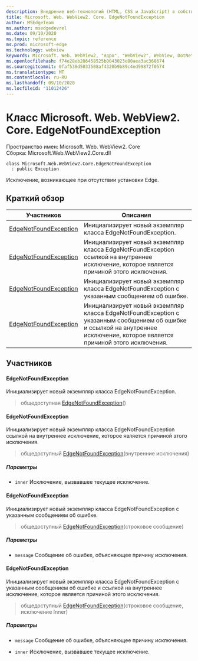 ```yaml
---
description: Внедрение веб-технологий (HTML, CSS и JavaScript) в собственные приложения с помощью элемента управления Microsoft Edge WebView2
title: Microsoft. Web. WebView2. Core. EdgeNotFoundException
author: MSEdgeTeam
ms.author: msedgedevrel
ms.date: 09/10/2020
ms.topic: reference
ms.prod: microsoft-edge
ms.technology: webview
keywords: Microsoft. Web. WebView2, "ядро", "WebView2", WebView, DotNet, WPF, WinForms, App, EDGE, CoreWebView2, CoreWebView2Controller, браузерный элемент управления, EDGE HTML, Microsoft. Web. WebView2
ms.openlocfilehash: f74e28eb206458525b0043023e80aea3ac368674
ms.sourcegitcommit: 0faf538d5033508af4320b9b89c4ed99872f0574
ms.translationtype: MT
ms.contentlocale: ru-RU
ms.lasthandoff: 09/10/2020
ms.locfileid: "11012426"
---
```

# Класс Microsoft. Web. WebView2. Core. EdgeNotFoundException 

Пространство имен: Microsoft. Web. WebView2. Core \
Сборка: Microsoft.Web.WebView2.Core.dll

```
class Microsoft.Web.WebView2.Core.EdgeNotFoundException
  : public Exception
```

Исключение, возникающее при отсутствии установки Edge.

## Краткий обзор

 Участников                        | Описания
--------------------------------|---------------------------------------------
[EdgeNotFoundException](#edgenotfoundexception) | Инициализирует новый экземпляр класса EdgeNotFoundException.
[EdgeNotFoundException](#edgenotfoundexception) | Инициализирует новый экземпляр класса EdgeNotFoundException ссылкой на внутреннее исключение, которое является причиной этого исключения.
[EdgeNotFoundException](#edgenotfoundexception) | Инициализирует новый экземпляр класса EdgeNotFoundException с указанным сообщением об ошибке.
[EdgeNotFoundException](#edgenotfoundexception) | Инициализирует новый экземпляр класса EdgeNotFoundException с указанным сообщением об ошибке и ссылкой на внутреннее исключение, которое является причиной этого исключения.

## Участников

#### EdgeNotFoundException 

Инициализирует новый экземпляр класса EdgeNotFoundException.

> общедоступная [EdgeNotFoundException](#edgenotfoundexception)()

#### EdgeNotFoundException 

Инициализирует новый экземпляр класса EdgeNotFoundException ссылкой на внутреннее исключение, которое является причиной этого исключения.

> общедоступный [EdgeNotFoundException](#edgenotfoundexception)(внутренние исключения)

##### Параметры
* `inner` Исключение, вызвавшее текущее исключение.

#### EdgeNotFoundException 

Инициализирует новый экземпляр класса EdgeNotFoundException с указанным сообщением об ошибке.

> общедоступный [EdgeNotFoundException](#edgenotfoundexception)(строковое сообщение)

##### Параметры
* `message` Сообщение об ошибке, объясняющее причину исключения.

#### EdgeNotFoundException 

Инициализирует новый экземпляр класса EdgeNotFoundException с указанным сообщением об ошибке и ссылкой на внутреннее исключение, которое является причиной этого исключения.

> общедоступный [EdgeNotFoundException](#edgenotfoundexception)(строковое сообщение, исключение Inner)

##### Параметры
* `message` Сообщение об ошибке, объясняющее причину исключения. 

* `inner` Исключение, вызвавшее текущее исключение.

